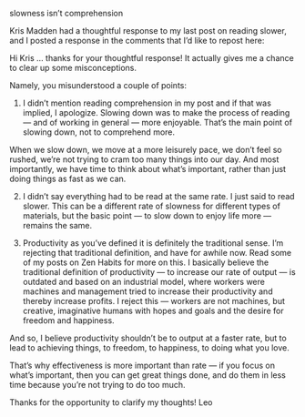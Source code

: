 slowness isn’t comprehension

Kris Madden had a thoughtful response to my last post on reading slower, and I posted a
response in the comments that I’d like to repost here:

Hi Kris … thanks for your thoughtful response! It actually gives me a chance to
clear up some misconceptions.

Namely, you misunderstood a couple of points:

1. I didn’t mention reading comprehension in my post and if that was implied, I
apologize. Slowing down was to make the process of reading — and of working in
general — more enjoyable. That’s the main point of slowing down, not to
comprehend more.

When we slow down, we move at a more leisurely pace, we don’t feel so rushed,
we’re not trying to cram too many things into our day. And most importantly, we
have time to think about what’s important, rather than just doing things as
fast as we can.

2. I didn’t say everything had to be read at the same rate. I just said to read
slower. This can be a different rate of slowness for different types of
materials, but the basic point — to slow down to enjoy life more — remains the
same.

3. Productivity as you’ve defined it is definitely the traditional sense. I’m
rejecting that traditional definition, and have for awhile now. Read some of my
posts on Zen Habits for more on this. I basically believe the traditional
definition of productivity — to increase our rate of output — is outdated and
based on an industrial model, where workers were machines and management tried
to increase their productivity and thereby increase profits. I reject this —
workers are not machines, but creative, imaginative humans with hopes and goals
and the desire for freedom and happiness.

And so, I believe productivity shouldn’t be to output at a faster rate, but to
lead to achieving things, to freedom, to happiness, to doing what you love.

That’s why effectiveness is more important than rate — if you focus on what’s
important, then you can get great things done, and do them in less time because
you’re not trying to do too much.

Thanks for the opportunity to clarify my thoughts!
Leo
